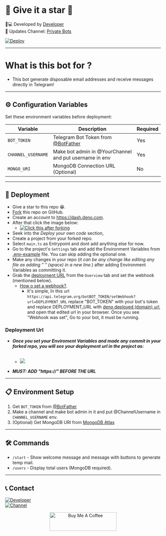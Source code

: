 # 🌟 Give it a star 🌟

🧑💻 Developed by [Developer](tg://user?id=5190902724)  
📢 Updates Channel: [Private Bots](https://t.me/Private_Bots)

[![Deploy](https://img.shields.io/badge/Deploy%20To-Deno%20Deploy-blue?style=flat&logo=deno)](https://dash.deno.com/new)

---

# What is this bot for ?

- This bot generate disposable email addresses and receive messages directly in Telegram!

---

## ⚙️ Configuration Variables

Set these environment variables before deployment:

| Variable    | Description                                                  | Required |
| ----------- | ------------------------------------------------------------ | -------- |
| `BOT_TOKEN` | Telegram Bot Token from [@BotFather](https://t.me/BotFather) | Yes      |
| `CHANNEL_USERNAME` | Make bot admin in @YourChannel and put username in env | Yes      |
| `MONGO_URI` | MongoDB Connection URL (Optional)                            | No       |

---

## 🚀 Deployment

- Give a star to this repo 😁.
- [Fork](/../../fork) this repo on GitHub.
- Create an account to https://dash.deno.com.
- After that click the image below:
  - <a href="https://dash.deno.com/new"><img src="https://img.shields.io/badge/Deployed%20on-Deno%20Deploy-blue?logo=deno" alt="Click this after forking"></img></a>
- Seek into the _Deploy your own code_ section,
- Create a project from your forked repo.
- Select `main.ts` as Entrypoint and dont add anything else for now.
- Go to the project's `Settings` tab and add the Environment Variables from [.env-example](.env-example) file. You can skip adding the optional one.
- Make any changes in your repo (_it can be any change like editing any file as adding " " (space) in a new line._) after adding Environment Variables as committing it.
- Grab the <a href="#deployment-url">deployment URL</a> from the `Overview` tab and set the webhook (mentioned below).
  - [How o set a webhook?](https://core.telegram.org/bots/api#setwebhook).
    - It's simple, In this url `https://api.telegram.org/botBOT_TOKEN/setWebhook?url=DEPLOYMENT_URL` replace "BOT_TOKEN" with your bot's token and replace DEPLOYMENT_URL with <a href="#deployment-url">deno deployed (domain) url</a>, and open that edited url in your browser. Once you see "Webhook was set", Go to your bot, it must be running.

### Deployment Url

- **_Once you set your Enviroment Variables and made any commit in your forked repo, you will see your deployment url in the project as:_**
  <br><br>

  - <img src="https://i.ibb.co/wVLwVPT/20250321-064909.png"/>

- **_MUST: ADD "https://" BEFORE THE URL_**

---

## 📋 Environment Setup

1. Get `BOT_TOKEN` from [@BotFather](https://t.me/BotFather)
2. Make a channel and make bot admin in it and put @ChannelUsername in `CHANNEL_USERNAME` env.
3. (Optional) Get MongoDB URI from [MongoDB Atlas](https://www.mongodb.com/cloud/atlas)

---

## 🛠️ Commands

- `/start` - Show welcome message and message with buttons to generate temp mail.
- `/users` - Display total users (MongoDB required).

---

## 📞 Contact

[![Developer](https://img.shields.io/badge/Developer-Contact-blue?logo=telegram)](https://t.me/Prime_Hritu)  
[![Channel](https://img.shields.io/badge/Updates_Channel-Join-green?logo=telegram)](https://t.me/Private_Bots)

<p align="center">
<a href="https://www.buymeacoffee.com/hritu" target="_blank">
  <img src="https://cdn.buymeacoffee.com/buttons/v2/default-yellow.png" alt="Buy Me A Coffee" style="height: 60px !important;width: 217px !important;">
</a>
</p>